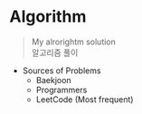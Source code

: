 # Algorithm
> My alrorightm solution    
> 알고리즘 풀이      
 
* Sources of Problems    
  - Baekjoon    
  - Programmers   
  - LeetCode (Most frequent)   
  
 
